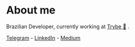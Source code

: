 # About me

Brazilian Developer, currently working at [Trybe 💚](https://www.betrybe.com) .

[Telegram](https://t.me/josecfreittas) - [LinkedIn](https://www.linkedin.com/in/josecfreittas) - [Medium](https://medium.com/@josecfreittas)

<img width="1" height="0" src="https://profile-counter.glitch.me/josecfreittas/count.svg" />
